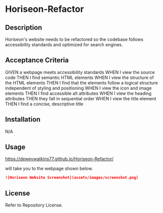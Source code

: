 # Horiseon-Refactor

## Description

Horiseon's website needs to be refactored so the codebase follows accessibility standards and optimized for search engines.

## Acceptance Criteria

GIVEN a webpage meets accessibility standards
WHEN I view the source code
THEN I find semantic HTML elements
WHEN I view the structure of the HTML elements
THEN I find that the elements follow a logical structure independent of styling and positioning
WHEN I view the icon and image elements
THEN I find accessible alt attributes
WHEN I view the heading attributes
THEN they fall in sequential order
WHEN I view the title element
THEN I find a concise, descriptive title

## Installation
N/A

## Usage

https://deweywatkins77.github.io/Horiseon-Refactor/ 

will take you to the webpage shown below.

```md
![Horiseon Website Screenshot](assets/images/screenshot.png)
```

## License

Refer to Repository License.